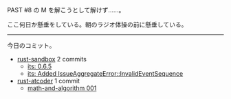 PAST #8 の M を解こうとして解けず……。

ここ何日か懸垂をしている。朝のラジオ体操の前に懸垂している。

---

今日のコミット。

- [rust-sandbox](https://github.com/bouzuya/rust-sandbox) 2 commits
  - [its: 0.6.5](https://github.com/bouzuya/rust-sandbox/commit/e2bf868e524b781ce2a8601078f5bb8205e6cba3)
  - [its: Added IssueAggregateError::InvalidEventSequence](https://github.com/bouzuya/rust-sandbox/commit/16d2f13a2f0e375a123651a39077a98a8153ae48)
- [rust-atcoder](https://github.com/bouzuya/rust-atcoder) 1 commit
  - [math-and-algorithm 001](https://github.com/bouzuya/rust-atcoder/commit/09e74103f256895f292913ff55a0cc27ac849d1b)
